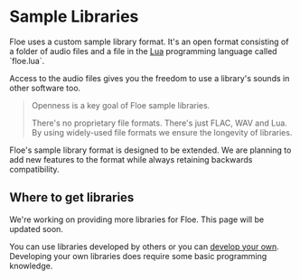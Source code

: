 <!--
SPDX-FileCopyrightText: 2024 Sam Windell
SPDX-License-Identifier: GPL-3.0-or-later
-->

# Sample Libraries

Floe uses a custom sample library format. It's an open format consisting of a folder of audio files and a file in the [Lua](https://en.wikipedia.org/wiki/Lua_(programming_language)) programming language called `floe.lua`. 

Access to the audio files gives you the freedom to use a library's sounds in other software too.

> Openness is a key goal of Floe sample libraries. 
> 
> There's no proprietary file formats. There's just FLAC, WAV and Lua. By using widely-used file formats we ensure the longevity of libraries.

Floe's sample library format is designed to be extended. We are planning to add new features to the format while always retaining backwards compatibility.

## Where to get libraries
<div class="warning">
We're working on providing more libraries for Floe. This page will be updated soon.
</div>

You can use libraries developed by others or you can [develop your own](../develop/develop-libraries.md). Developing your own libraries does require some basic programming knowledge.


